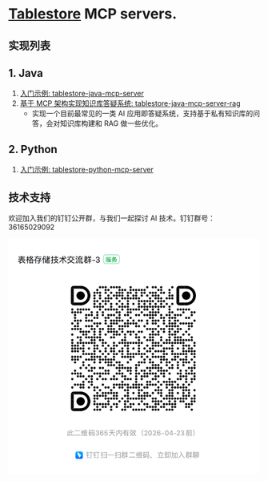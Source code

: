 
# [Tablestore](https://www.aliyun.com/product/ots) MCP servers.

## 实现列表

## 1. Java
1. [入门示例: tablestore-java-mcp-server](./tablestore-java-mcp-server/README.md)
2. [基于 MCP 架构实现知识库答疑系统: tablestore-java-mcp-server-rag](./tablestore-java-mcp-server-rag/README.md)
   - 实现一个目前最常见的一类 AI 应用即答疑系统，支持基于私有知识库的问答，会对知识库构建和 RAG 做一些优化。

## 2. Python 
1. [入门示例: tablestore-python-mcp-server](./tablestore-python-mcp-server/README.md)


## 技术支持

欢迎加入我们的钉钉公开群，与我们一起探讨 AI 技术。钉钉群号：36165029092

<img src="./docs/img/dingding_group3.png" alt="store" width="500"/>